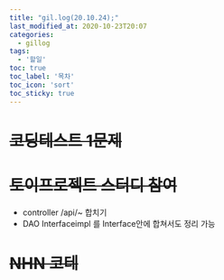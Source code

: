 ```yaml
---
title: "gil.log(20.10.24);"
last_modified_at: 2020-10-23T20:07
categories: 
  - gillog
tags: 
  - '할일'
toc: true
toc_label: '목차'
toc_icon: 'sort'
toc_sticky: true
---
```

# ~~코딩테스트 1문제~~

# ~~토이프로젝트 스터디 참여~~
- controller /api/~ 합치기
- DAO Interfaceimpl 를 Interface안에 합쳐서도 정리 가능

# ~~NHN 코테~~